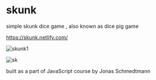 # skunk

simple skunk dice game , also known as dice pig game

https://skunk.netlify.com/


![skunk1](https://user-images.githubusercontent.com/39847281/42704851-127342b4-86ef-11e8-8b4f-ead15ba71fcc.JPG)

![sk](https://user-images.githubusercontent.com/39847281/43388594-37cee638-9407-11e8-9660-d80ed4d000eb.JPG)



built as a part of JavaScript course by Jonas Schmedtmann

